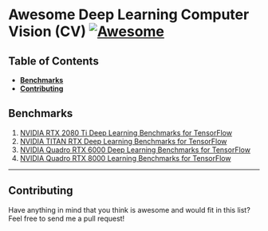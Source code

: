 Awesome Deep Learning Computer Vision (CV) [![Awesome](https://cdn.rawgit.com/sindresorhus/awesome/d7305f38d29fed78fa85652e3a63e154dd8e8829/media/badge.svg)](https://github.com/sindresorhus/awesome)
====

Table of Contents
----
- __[Benchmarks](#Benchmarks)__
- __[Contributing](#contributing)__

Benchmarks
----
1. [NVIDIA RTX 2080 Ti Deep Learning Benchmarks for TensorFlow](https://blog.exxactcorp.com/nvidia-rtx-2080-ti-deep-learning-benchmarks-for-tensorflow-updated-with-xla-fp16/)
2. [NVIDIA TITAN RTX Deep Learning Benchmarks for TensorFlow](https://blog.exxactcorp.com/titan-rtx-performance-benchmarks-for-tensorflow-2019/)
3. [NVIDIA Quadro RTX 6000 Deep Learning Benchmarks for TensorFlow](https://blog.exxactcorp.com/nvidia-quadro-rtx-6000-gpu-performance-benchmarks-for-tensorflow/)
4. [NVIDIA Quadro RTX 8000 Learning Benchmarks for TensorFlow](https://blog.exxactcorp.com/nvidia-quadro-rtx-8000-deep-learning-performance-benchmarks-for-tensorflow-2019/)
-----
Contributing
----
Have anything in mind that you think is awesome and would fit in this list? Feel free to send me a pull request!
